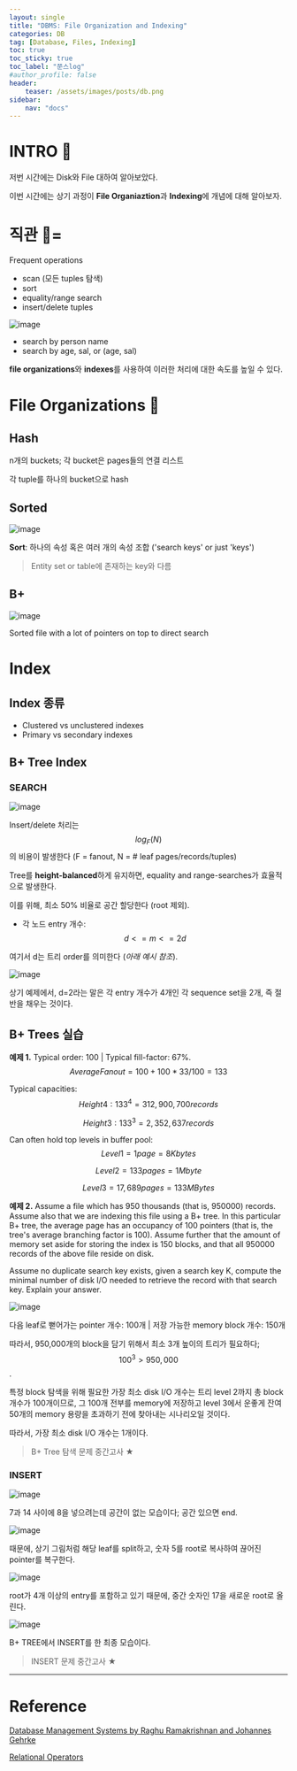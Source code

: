 ```yaml
---
layout: single
title: "DBMS: File Organization and Indexing"
categories: DB
tag: [Database, Files, Indexing]
toc: true
toc_sticky: true
toc_label: "쭌스log"
#author_profile: false
header:
    teaser: /assets/images/posts/db.png
sidebar:
    nav: "docs"
---
```


# INTRO 🙌
저번 시간에는 Disk와 File 대하여 알아보았다.

이번 시간에는 상기 과정이 **File Organiaztion**과 **Indexing**에 개념에 대해 알아보자.

# 직관 👀=
Frequent operations
- scan (모든 tuples 탐색)
- sort
- equality/range search
- insert/delete tuples

![image](https://user-images.githubusercontent.com/39285147/195951022-862b5f28-a4c2-46e7-9ca2-d99a30e72306.png)

- search by person name
- search by age, sal, or (age, sal)

**file organizations**와 **indexes**를 사용하여 이러한 처리에 대한 속도를 높일 수 있다.

# File Organizations 🧿
## Hash
n개의 buckets; 각 bucket은 pages들의 연결 리스트

각 tuple를 하나의 bucket으로 hash

## Sorted
![image](https://user-images.githubusercontent.com/39285147/195950275-8a2c1d58-09e4-415b-ad1a-6be47f6461c3.png)

**Sort**: 하나의 속성 혹은 여러 개의 속성 조합 ('search keys' or just 'keys')

> Entity set or table에 존재하는 key와 다름

## B+
![image](https://user-images.githubusercontent.com/39285147/195950454-9e2160b2-40fd-405d-998d-7d3d96db4450.png)

Sorted file with a lot of pointers on top to direct search

# Index
## Index 종류
- Clustered vs unclustered indexes
- Primary vs secondary indexes

## B+ Tree Index
### SEARCH
![image](https://user-images.githubusercontent.com/39285147/195945929-b5a163f3-c76f-41b3-a178-4acb4a70513d.png)

Insert/delete 처리는 $$log_F(N)$$의 비용이 발생한다 (F = fanout, N = # leaf pages/records/tuples)

Tree를 **height-balanced**하게 유지하면, equality and range-searches가 효율적으로 발생한다.

이를 위해, 최소 50% 비율로 공간 할당한다 (root 제외). 
- 각 노드 entry 개수: $$d <=  m  <= 2d$$

여기서 d는 트리 order를 의미한다 (*아래 예시 참조*).

![image](https://user-images.githubusercontent.com/39285147/195945981-485264ec-4ad6-4f94-883a-b07cf341509f.png)

상기 예제에서, d=2라는 말은 각 entry 개수가 4개인 각 sequence set을 2개, 즉 절반을 채우는 것이다.

## B+ Trees 실습
**예제 1.** Typical order: 100 | Typical fill-factor: 67%.
$$Average Fanout = 100 + 100 * 33/100 = 133$$

Typical capacities:
$$Height 4: 133^4 = 312,900,700 records$$

$$Height 3: 133^3 = 2,352,637 records$$

Can often hold top levels in buffer pool:
$$Level 1 = 1 page  = 8 Kbytes$$

$$Level 2 = 133 pages = 1 Mbyte$$

$$Level 3 = 17,689 pages = 133 MBytes$$

**예제 2.** Assume a file which has 950 thousands (that is, 950000) records. Assume also that we are indexing this file using a B+ tree. In this particular B+ tree, the average page has an occupancy of 100 pointers (that is, the tree's average branching factor is 100). Assume further that the amount of memory set aside for storing the index is 150 blocks, and that all 950000 records of the above file reside on disk.

Assume no duplicate search key exists, given a search key K, compute the minimal number of disk I/O needed to retrieve the record with that search key. Explain your answer.

![image](https://user-images.githubusercontent.com/39285147/195949837-1bcfb5b1-891b-4fa4-b03c-030eb941f5d3.png)

다음 leaf로 뻗어가는 pointer 개수: 100개 | 저장 가능한 memory block 개수: 150개

따라서, 950,000개의 block을 담기 위해서 최소 3개 높이의 트리가 필요하다; $$100^3 > 950,000$$.

특정 block 탐색을 위해 필요한 가장 최소 disk I/O 개수는 트리 level 2까지 총 block 개수가 100개이므로, 그 100개 전부를 memory에 저장하고 level 3에서 운좋게 잔여 50개의 memory 용량을 초과하기 전에 찾아내는 시나리오일 것이다.

따라서, 가장 최소 disk I/O 개수는 1개이다.

> B+ Tree 탐색 문제 중간고사 ★

### INSERT
![image](https://user-images.githubusercontent.com/39285147/195950661-1e940fc0-2f1b-43b3-865e-5e41f173460d.png)

7과 14 사이에 8을 넣으려는데 공간이 없는 모습이다; 공간 있으면 end.

![image](https://user-images.githubusercontent.com/39285147/195950730-a665adfa-d3e2-4bdc-89e3-d346de58c550.png)

때문에, 상기 그림처럼 해당 leaf를 split하고, 숫자 5를 root로 복사하여 끊어진 pointer를 복구한다.

![image](https://user-images.githubusercontent.com/39285147/195950840-c052a5ac-bdca-4125-854a-c9cba60f470b.png)

root가 4개 이상의 entry를 포함하고 있기 때문에, 중간 숫자인 17을 새로운 root로 올린다.

![image](https://user-images.githubusercontent.com/39285147/195950941-682bdce6-c873-43bc-b2c6-ce70fe33bcea.png)

B+ TREE에서 INSERT를 한 최종 모습이다.

> INSERT 문제 중간고사 ★

****
# Reference 
[Database Management Systems by Raghu Ramakrishnan and Johannes Gehrke](https://pages.cs.wisc.edu/~dbbook/)

[Relational Operators](https://www.javatpoint.com/dbms-relational-algebra)